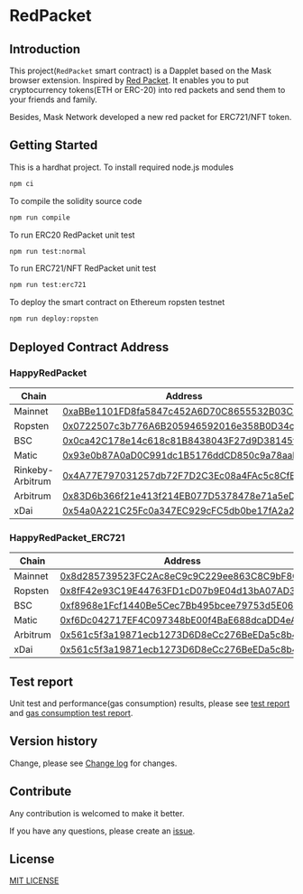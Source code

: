 # RedPacket

## Introduction

This project(`RedPacket` smart contract) is a Dapplet based on the Mask browser extension. Inspired by [Red Packet](https://en.wikipedia.org/wiki/Red_envelope). It enables you to put cryptocurrency tokens(ETH or ERC-20) into red packets and send them to your friends and family.

Besides, Mask Network developed a new red packet for ERC721/NFT token.

## Getting Started

This is a hardhat project. To install required node.js modules

```bash
npm ci
```

To compile the solidity source code

```bash
npm run compile
```

To run ERC20 RedPacket unit test

```bash
npm run test:normal
```

To run ERC721/NFT RedPacket unit test

```bash
npm run test:erc721
```

To deploy the smart contract on Ethereum ropsten testnet

```bash
npm run deploy:ropsten
```

## Deployed Contract Address

### HappyRedPacket

| Chain            | Address                                                                                                                                           |
| ---------------- | ------------------------------------------------------------------------------------------------------------------------------------------------- |
| Mainnet          | [0xaBBe1101FD8fa5847c452A6D70C8655532B03C33](https://etherscan.io/address/0xaBBe1101FD8fa5847c452A6D70C8655532B03C33)                             |
| Ropsten          | [0x0722507c3b776A6B205946592016e358B0D34c3F](https://ropsten.etherscan.io/address/0x0722507c3b776A6B205946592016e358B0D34c3F)                     |
| BSC              | [0x0ca42C178e14c618c81B8438043F27d9D38145f6](https://bscscan.com/address/0x0ca42C178e14c618c81B8438043F27d9D38145f6)                              |
| Matic            | [0x93e0b87A0aD0C991dc1B5176ddCD850c9a78aabb](https://polygonscan.com/address/0x93e0b87A0aD0C991dc1B5176ddCD850c9a78aabb)                          |
| Rinkeby-Arbitrum | [0x4A77E797031257db72F7D2C3Ec08a4FAc5c8CfE9](https://rinkeby-explorer.arbitrum.io/address/0x4A77E797031257db72F7D2C3Ec08a4FAc5c8CfE9)             |
| Arbitrum         | [0x83D6b366f21e413f214EB077D5378478e71a5eD2](https://explorer.arbitrum.io/address/0x83D6b366f21e413f214EB077D5378478e71a5eD2)                     |
| xDai             | [0x54a0A221C25Fc0a347EC929cFC5db0be17fA2a2B](https://blockscout.com/xdai/mainnet/address/0x54a0A221C25Fc0a347EC929cFC5db0be17fA2a2B/transactions) |

### HappyRedPacket_ERC721

| Chain    | Address                                                                                                                                           |
| -------- | ------------------------------------------------------------------------------------------------------------------------------------------------- |
| Mainnet  | [0x8d285739523FC2Ac8eC9c9C229ee863C8C9bF8C8](https://etherscan.io/address/0x8d285739523FC2Ac8eC9c9C229ee863C8C9bF8C8)                             |
| Ropsten  | [0x8fF42e93C19E44763FD1cD07b9E04d13bA07AD3f](https://ropsten.etherscan.io/address/0x8fF42e93C19E44763FD1cD07b9E04d13bA07AD3f)                     |
| BSC      | [0xf8968e1Fcf1440Be5Cec7Bb495bcee79753d5E06](https://bscscan.com/address/0xf8968e1Fcf1440Be5Cec7Bb495bcee79753d5E06)                              |
| Matic    | [0xf6Dc042717EF4C097348bE00f4BaE688dcaDD4eA](https://polygonscan.com/address/0xf6Dc042717EF4C097348bE00f4BaE688dcaDD4eA)                          |
| Arbitrum | [0x561c5f3a19871ecb1273D6D8eCc276BeEDa5c8b4](https://explorer.arbitrum.io/address/0x561c5f3a19871ecb1273D6D8eCc276BeEDa5c8b4)                     |
| xDai     | [0x561c5f3a19871ecb1273D6D8eCc276BeEDa5c8b4](https://blockscout.com/xdai/mainnet/address/0x561c5f3a19871ecb1273D6D8eCc276BeEDa5c8b4/transactions) |

## Test report

Unit test and performance(gas consumption) results, please see [test report](docs/test_report.txt) and [gas consumption test report](docs/performance_test.txt).

## Version history

Change, please see [Change log](docs/CHANGELOG.md) for changes.

## Contribute

Any contribution is welcomed to make it better.

If you have any questions, please create an [issue](https://github.com/DimensionDev/RedPacket/issues).

## License

[MIT LICENSE](LICENSE)
